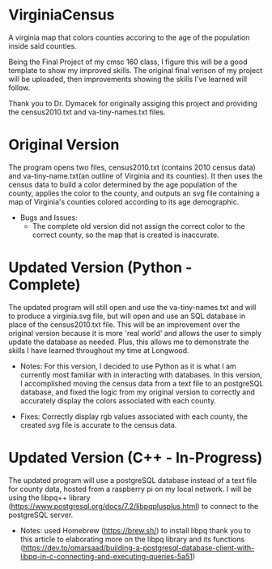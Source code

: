# VirginiaCensus
A virginia map that colors counties accoring to the age of the population inside said counties.

Being the Final Project of my cmsc 160 class, I figure this will be a good template to show my improved skills. 
The original final verison of my project will be uploaded, then improvements showing the skills I've learned will follow.

Thank you to Dr. Dymacek for originally assiging this project and providing the census2010.txt and va-tiny-names.txt files. 

# Original Version
The program opens two files, census2010.txt (contains 2010 census data) and va-tiny-name.txt(an outline of Virginia and its counties). It then uses the census data to build a color determined by the age population of the county, applies the color to the county, and outputs an svg file containing a map of Virginia's counties colored according to its age demographic.

- Bugs and Issues:
  - The complete old version did not assign the correct color to the correct county, so the map that is created is inaccurate.


# Updated Version (Python - Complete)
The updated program will still open and use the va-tiny-names.txt and will to produce a virginia.svg file, but will open and use an SQL database in place of the census2010.txt file. This will be an improvement over the original version because it is more 'real world' and allows the user to simply update the database as needed. Plus, this allows me to demonstrate the skills I have learned throughout my time at Longwood.

- Notes:
  For this version, I decided to use Python as it is what I am currently most familiar with in interacting with databases. In this version, I accomplished moving the census data from a text file to an postgreSQL database, and fixed the logic from my original version to correctly and accurately display the colors associated with each county. 
  
- Fixes:
  Correctly display rgb values associated with each county, the created svg file is accurate to the census data.
  
# Updated Version (C++ - In-Progress)
The updated program will use a postgreSQL database instead of a text file for county data, hosted from a raspberry pi on my local network. I will be using the libpq++ library (https://www.postgresql.org/docs/7.2/libpqplusplus.html) to connect to the postgreSQL server.

- Notes:
  used Homebrew (https://brew.sh/) to install libpq 
  thank you to this article to elaborating more on the libpq library and its functions (https://dev.to/omarsaad/building-a-postgresql-database-client-with-libpq-in-c-connecting-and-executing-queries-5a51)
